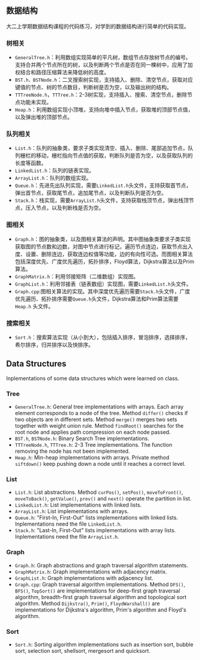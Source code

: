 ## 数据结构
大二上学期数据结构课程的代码练习，对学到的数据结构进行简单的代码实现。<br>

### 树相关
* `GeneralTree.h`：利用数组实现简单的平凡树，数组节点存放树节点的编号。支持合并两个节点所在的树，以及判断两个节点是否在同一棵树中，应用了加权结合和路径压缩算法来降低树的高度。<br>
* `BST.h，BSTNode.h`：二叉搜索树实现，支持插入、删除、清空节点，获取对应键值的节点、树的节点数目，判断树是否为空，以及输出树的结构。<br>
* `TTTreeNode.h`，`TTTree.h`：2-3树实现，支持插入、搜索、清空节点，删除节点功能未实现。<br>
* `Heap.h`：利用数组实现小顶堆，支持向堆中插入节点，获取堆的顶部节点值，以及弹出堆的顶部节点。<br>

### 队列相关
* `List.h`：队列的抽象类，要求子类实现清空、插入、删除、尾部追加节点，队列栅栏的移动，栅栏指向节点值的获取，判断队列是否为空，以及获取队列的长度等函数。<br>
* `LinkedList.h`：队列的链表实现。<br>
* `ArrayList.h`：队列的数组实现。<br>
* `Queue.h`：先进先出队列实现，需要`LinkedList.h`头文件，支持获取首节点，弹出首节点，获取尾节点，追加尾节点，以及判断队列是否为空。<br>
* `Stack.h`：栈实现，需要`ArrayList.h`头文件，支持获取栈顶节点，弹出栈顶节点，压入节点，以及判断栈是否为空。<br>

### 图相关
* `Graph.h`：图的抽象类，以及图相关算法的声明。其中图抽象类要求子类实现获取图的节点数和边数，对图中节点进行标记，遍历节点连边，获取节点出入度、设置、删除连边，获取连边权值等功能，边的有向性可选。而图相关算法包括深度优先、广度优先遍历，拓扑排序，Floyd算法，Dijkstra算法以及Prim算法。<br>
* `GraphMatrix.h`：利用邻接矩阵（二维数组）实现图。<br>
* `GraphList.h`：利用邻接表（链表数组）实现图，需要`LinkedList.h`头文件。<br>
* `Graph.cpp`:图相关算法的实现。其中深度优先遍历需要`Stack.h`头文件，广度优先遍历、拓扑排序需要`Queue.h`头文件，Dijkstra算法和Prim算法需要`Heap.h` 头文件。<br>

### 搜索相关
* `Sort.h`：搜索算法实现（从小到大），包括插入排序，冒泡排序，选择排序，希尔排序，归并排序以及快排序。<br>


## Data Structures
Inplementations of some data structures which were learned on class.<br>

### Tree
* `GeneralTree.h`: General tree implementations with arrays. Each array element corresponds to a node of the tree. Method `differ()` checks if two objects are in different sets. Method `merge()` merges two sets together with weight union rule. Method `findRoot()` searches for the root node and applies path compression on each node passed.<br>
* `BST.h`, `BSTNode.h`: Binary Search Tree implementations. 
* `TTTreeNode.h`, `TTTree.h`: 2-3 Tree implementations. The function removing the node has not been implemented.
* `Heap.h`: Min-heap implementations with arrays. Private method `siftdown()` keep pushing down a node until it reaches a correct level.<br>

### List
* `List.h`: List abstractions. Method `curPos()`, `setPos()`, `moveToFront()`, `moveToBack()`, `getValue()`, `prev()` and `next()` operate the partition in list.<br> 
* `LinkedList.h`: List implementations with linked lists.<br>
* `ArrayList.h`: List implementations with arrays.<br>
* `Queue.h`: "First-In, First-Out" lists implementations with linked lists. Inplementations need the file `LinkedList.h`.<br>
* `Stack.h`: "Last-In, First-Out" lists implementations with array lists. Inplementations need the file `ArrayList.h`.<br>

### Graph
* `Graph.h`: Graph abstractions and graph traversal algorithm statements.<br> 
* `GraphMatrix.h`: Graph implementations with adjacency matrix.<br>
* `GraphList.h`: Graph implementations with adjacency list.<br>
* `Graph.cpp`: Graph traversal algorithm implementations. Method `DFS()`, `BFS()`, `TopSort()` are implementations for deep-first graph traversal algorithm, breadth-first graph traversal algorithm and topological sort algorithm. Method `Dijkstra()`, 
`Prim()`, `FloydWarshall()` are implementations for Dijkstra's algorithm, Prim's algorithm and Floyd's algorithm.<br>

### Sort
* `Sort.h`: Sorting algorithm implementations such as insertion sort, bubble sort, selection sort, shellsort, mergesort and quicksort.<br>
